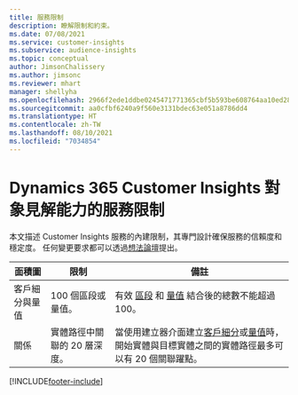 ```yaml
---
title: 服務限制
description: 瞭解限制和約束。
ms.date: 07/08/2021
ms.service: customer-insights
ms.subservice: audience-insights
ms.topic: conceptual
author: JimsonChalissery
ms.author: jimsonc
ms.reviewer: mhart
manager: shellyha
ms.openlocfilehash: 2966f2ede1ddbe0245471771365cbf5b593be608764aa10ed28d962c52bb8067
ms.sourcegitcommit: aa0cfbf6240a9f560e3131bdec63e051a8786dd4
ms.translationtype: HT
ms.contentlocale: zh-TW
ms.lasthandoff: 08/10/2021
ms.locfileid: "7034854"
---
```

# <a name="service-limits-in-dynamics-365-customer-insights-audience-insights-capability"></a>Dynamics 365 Customer Insights 對象見解能力的服務限制

本文描述 Customer Insights 服務的內建限制，其專門設計確保服務的信賴度和穩定度。 任何變更要求都可以透過[想法論壇](https://go.microsoft.com/fwlink/?linkid=2074172)提出。 
 
| 面積圖  | 限制  | 備註 |
|-------------|---------------------------------------------------------------------|---------------------------------------------------------------------|
| 客戶細分與量值 | 100 個區段或量值。 | 有效 [區段](segments.md) 和 [量值](measures.md) 結合後的總數不能超過 100。  |
| 關係 | 實體路徑中關聯的 20 層深度。 | 當使用建立器介面建立[客戶細分](segments.md)或[量值](measures.md)時，開始實體與目標實體之間的實體路徑最多可以有 20 個關聯躍點。  |


[!INCLUDE[footer-include](../includes/footer-banner.md)]